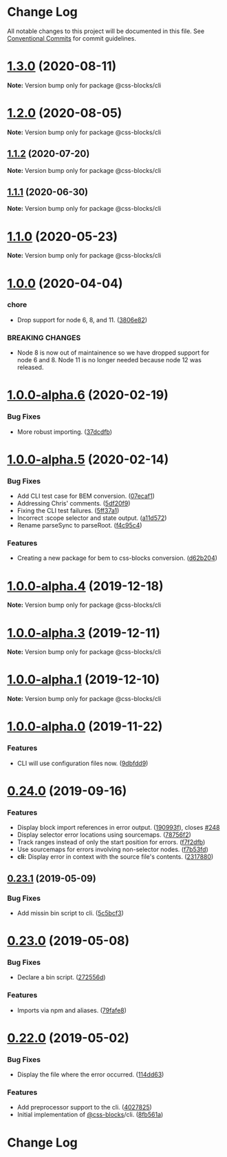 # Change Log

All notable changes to this project will be documented in this file.
See [Conventional Commits](https://conventionalcommits.org) for commit guidelines.

# [1.3.0](https://github.com/linkedin/css-blocks/tree/master/packages/%40css-blocks/cli/compare/v1.2.4...v1.3.0) (2020-08-11)

**Note:** Version bump only for package @css-blocks/cli





# [1.2.0](https://github.com/linkedin/css-blocks/tree/master/packages/%40css-blocks/cli/compare/v1.1.2...v1.2.0) (2020-08-05)

**Note:** Version bump only for package @css-blocks/cli





## [1.1.2](https://github.com/linkedin/css-blocks/tree/master/packages/%40css-blocks/cli/compare/v1.1.1...v1.1.2) (2020-07-20)

**Note:** Version bump only for package @css-blocks/cli





## [1.1.1](https://github.com/linkedin/css-blocks/tree/master/packages/%40css-blocks/cli/compare/v1.1.0...v1.1.1) (2020-06-30)

**Note:** Version bump only for package @css-blocks/cli





# [1.1.0](https://github.com/linkedin/css-blocks/tree/master/packages/%40css-blocks/cli/compare/v1.0.0...v1.1.0) (2020-05-23)

**Note:** Version bump only for package @css-blocks/cli





# [1.0.0](https://github.com/linkedin/css-blocks/tree/master/packages/%40css-blocks/cli/compare/v1.0.0-alpha.7...v1.0.0) (2020-04-04)


### chore

* Drop support for node 6, 8, and 11. ([3806e82](https://github.com/linkedin/css-blocks/tree/master/packages/%40css-blocks/cli/commit/3806e82124814fbea99aa47353cd2c171b1f55ec))


### BREAKING CHANGES

* Node 8 is now out of maintainence so we have dropped support for node 6
and 8. Node 11 is no longer needed because node 12 was released.





# [1.0.0-alpha.6](https://github.com/linkedin/css-blocks/tree/master/packages/%40css-blocks/cli/compare/v1.0.0-alpha.5...v1.0.0-alpha.6) (2020-02-19)


### Bug Fixes

* More robust importing. ([37dcdfb](https://github.com/linkedin/css-blocks/tree/master/packages/%40css-blocks/cli/commit/37dcdfb77c1882743a6f8d50ca716b75c97c7950))





# [1.0.0-alpha.5](https://github.com/linkedin/css-blocks/tree/master/packages/%40css-blocks/cli/compare/v1.0.0-alpha.4...v1.0.0-alpha.5) (2020-02-14)


### Bug Fixes

* Add CLI test case for BEM conversion. ([07ecaf1](https://github.com/linkedin/css-blocks/tree/master/packages/%40css-blocks/cli/commit/07ecaf12183656b46b2948b91d29be96abac8e24))
* Addressing Chris' comments. ([5df20f9](https://github.com/linkedin/css-blocks/tree/master/packages/%40css-blocks/cli/commit/5df20f98c5e3b99273658d0ef99cd22a745769ed))
* Fixing the CLI test failures. ([5ff37a1](https://github.com/linkedin/css-blocks/tree/master/packages/%40css-blocks/cli/commit/5ff37a1fadbd360edb2c9fb7d80968e2975f0c9b))
* Incorrect :scope selector and state output. ([a11d572](https://github.com/linkedin/css-blocks/tree/master/packages/%40css-blocks/cli/commit/a11d5720095a07dd72896f075d92891ac3c47196))
* Rename parseSync to parseRoot. ([f4c95c4](https://github.com/linkedin/css-blocks/tree/master/packages/%40css-blocks/cli/commit/f4c95c4eb459ddf11be5b31a06e5d06cba466f53))


### Features

* Creating a new package for bem to css-blocks conversion. ([d62b204](https://github.com/linkedin/css-blocks/tree/master/packages/%40css-blocks/cli/commit/d62b2042423d822c3b09526b145a354c4d7e6bd2))





# [1.0.0-alpha.4](https://github.com/linkedin/css-blocks/tree/master/packages/%40css-blocks/cli/compare/v1.0.0-alpha.3...v1.0.0-alpha.4) (2019-12-18)

**Note:** Version bump only for package @css-blocks/cli





# [1.0.0-alpha.3](https://github.com/linkedin/css-blocks/tree/master/packages/%40css-blocks/cli/compare/v1.0.0-alpha.2...v1.0.0-alpha.3) (2019-12-11)

**Note:** Version bump only for package @css-blocks/cli





# [1.0.0-alpha.1](https://github.com/linkedin/css-blocks/tree/master/packages/%40css-blocks/cli/compare/v1.0.0-alpha.0...v1.0.0-alpha.1) (2019-12-10)

**Note:** Version bump only for package @css-blocks/cli





# [1.0.0-alpha.0](https://github.com/linkedin/css-blocks/tree/master/packages/%40css-blocks/cli/compare/v0.24.0...v1.0.0-alpha.0) (2019-11-22)


### Features

* CLI will use configuration files now. ([9dbfdd9](https://github.com/linkedin/css-blocks/tree/master/packages/%40css-blocks/cli/commit/9dbfdd9))





# [0.24.0](https://github.com/linkedin/css-blocks/tree/master/packages/%40css-blocks/cli/compare/v0.23.2...v0.24.0) (2019-09-16)


### Features

* Display block import references in error output. ([190993f](https://github.com/linkedin/css-blocks/tree/master/packages/%40css-blocks/cli/commit/190993f)), closes [#248](https://github.com/linkedin/css-blocks/tree/master/packages/%40css-blocks/cli/issues/248)
* Display selector error locations using sourcemaps. ([78756f2](https://github.com/linkedin/css-blocks/tree/master/packages/%40css-blocks/cli/commit/78756f2))
* Track ranges instead of only the start position for errors. ([f7f2dfb](https://github.com/linkedin/css-blocks/tree/master/packages/%40css-blocks/cli/commit/f7f2dfb))
* Use sourcemaps for errors involving non-selector nodes. ([f7b53fd](https://github.com/linkedin/css-blocks/tree/master/packages/%40css-blocks/cli/commit/f7b53fd))
* **cli:** Display error in context with the source file's contents. ([2317880](https://github.com/linkedin/css-blocks/tree/master/packages/%40css-blocks/cli/commit/2317880))





<a name="0.23.1"></a>
## [0.23.1](https://github.com/linkedin/css-blocks/tree/master/packages/%40css-blocks/cli/compare/v0.23.0...v0.23.1) (2019-05-09)


### Bug Fixes

* Add missin bin script to cli. ([5c5bcf3](https://github.com/linkedin/css-blocks/tree/master/packages/%40css-blocks/cli/commit/5c5bcf3))





<a name="0.23.0"></a>
# [0.23.0](https://github.com/linkedin/css-blocks/tree/master/packages/%40css-blocks/cli/compare/v0.22.0...v0.23.0) (2019-05-08)


### Bug Fixes

* Declare a bin script. ([272556d](https://github.com/linkedin/css-blocks/tree/master/packages/%40css-blocks/cli/commit/272556d))


### Features

* Imports via npm and aliases. ([79fafe8](https://github.com/linkedin/css-blocks/tree/master/packages/%40css-blocks/cli/commit/79fafe8))





<a name="0.22.0"></a>
# [0.22.0](https://github.com/linkedin/css-blocks/tree/master/packages/%40css-blocks/cli/compare/v0.21.0...v0.22.0) (2019-05-02)


### Bug Fixes

* Display the file where the error occurred. ([114dd63](https://github.com/linkedin/css-blocks/tree/master/packages/%40css-blocks/cli/commit/114dd63))


### Features

* Add preprocessor support to the cli. ([4027825](https://github.com/linkedin/css-blocks/tree/master/packages/%40css-blocks/cli/commit/4027825))
* Initial implementation of [@css-blocks](https://github.com/css-blocks)/cli. ([8fb561a](https://github.com/linkedin/css-blocks/tree/master/packages/%40css-blocks/cli/commit/8fb561a))





# Change Log
